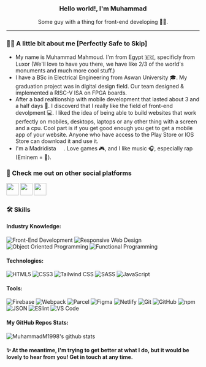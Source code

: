 <div>
  <h3 align="center"><b> Hello world!, I'm Muhammad</b></h3> 
  <p align="center">Some guy with a thing for front-end developing 👨‍💻.</p>
</div>

<hr>

### 👨‍🚀 A little bit about me [Perfectly Safe to Skip]

-   My name is Muhammad Mahmoud. I'm from Egypt 🇪🇬, specificly from Luxor (We'll love to have you there, we have like 2/3 of the world's monuments and much more cool stuff.)
-   I have a BSc in Electrical Engineering from Aswan University 🎓. My graduation project was in digital design field. Our team designed & implemented a RISC-V ISA on FPGA boards.
-   After a bad realtionship with mobile development that lasted about 3 and a half days 📱. I discoverd that I really like the field of front-end devolpment 💻. I liked the idea of being able to build websites that work perfectly on mobiles, desktops, laptops or any other thing with a screen and a cpu. Cool part is if you get good enough you get to get a mobile app of your website. Anyone who have access to the Play Store or IOS Store can download it and use it.
-   I'm a Madridista <img height="16" width="16" src="https://cdn-icons-png.flaticon.com/512/738/738671.png" />. Love games 🎮, and I like music 🎧, especially rap (Eminem = 🐐).

### 👀 Check me out on other social platforms

<a href="https://www.linkedin.com/in/muhammadm1998/" title="LinkedIn Account"><img height="32" width="32" src="https://cdn-icons-png.flaticon.com/512/145/145807.png" /></a>
<a href="https://dev.to/muhammadm1998" title="Dev.to Account"><img height="32" width="32" src="https://cdn-icons-png.flaticon.com/512/5969/5969113.png" /></a>
<a href="https://stackoverflow.com/users/17700794/muhammad-mahmoud" title="Stack Overflow Account"><img height="32" width="32" src="https://cdn-icons.flaticon.com/png/512/2626/premium/2626299.png?token=exp=1642948033~hmac=63fc46abaa03925443bb548fd3d0d074"/></a>

### 🛠 Skills

#### Industry Knowledge:
![Front-End Development](https://img.shields.io/static/v1?label=&message=Front-End-Development&color=white&style=for-the-badge) 
![Responsive Web Design](https://img.shields.io/static/v1?label=&message=Responsive-Web-Design&color=gray&style=for-the-badge) 
![Object Oriented Programming](https://img.shields.io/static/v1?label=&message=Object-Oriented-Programming&color=F7DF1E&style=for-the-badge) 
![Functional Programming](https://img.shields.io/static/v1?label=&message=Functional-Programming&color=690597&style=for-the-badge)

#### Technologies:
![HTML5](https://img.shields.io/badge/HTML5-E34F26?style=flat-square&logo=html5&logoColor=white) 
![CSS3](https://img.shields.io/badge/CSS3-1572B6?style=flat-square&logo=css3&logoColor=white) 
![Tailwind CSS](https://img.shields.io/badge/-TailwindCSS-%231a202c?style=flat-square&logo=tailwind-css)
![SASS](https://img.shields.io/badge/Sass-CC6699?style=flat-square&logo=sass&logoColor=white) 
![JavaScript](https://img.shields.io/badge/JavaScript-F7DF1E?style=flat-square&logo=javascript&logoColor=black)

#### Tools:
![Firebase](https://img.shields.io/static/v1?label=&message=Firebase&color=039be5&style=flat-square&logo=firebase) 
![Webpack](https://img.shields.io/badge/-Webpack-%232C3A42?style=fflat-square&logo=webpack)
![Parcel](https://img.shields.io/static/v1?label=&message=Parcel&color=1f3447&style=flat-square&logo=jetpackcompose) 
![Figma](https://img.shields.io/static/v1?label=&message=Figma&color=000000&style=flat-square&logo=figma) 
![Netlify](https://img.shields.io/badge/Netlify-00C7B7?style=flat-square&logo=netlify&logoColor=white) 
![Git](https://img.shields.io/badge/-Git-%23F05032?style=flat-square&logo=git&logoColor=%23ffffff)
![GitHub](https://img.shields.io/badge/-Github-181717?style=flat-square&logo=GitHub&logoColor=white) 
![npm](https://img.shields.io/static/v1?label=&message=npm&color=CB3837&style=flat-square&logo=npm) 
![JSON](https://img.shields.io/static/v1?label=&message=JSON&color=000000&style=flat-square&logo=json)
![ESlint](https://img.shields.io/badge/-ESLint-%234B32C3?style=flat-square&logo=eslint)
![VS Code](https://img.shields.io/badge/-VSCode-%23007ACC?style=flat-square&logo=visual-studio-code)

#### My GitHub Repos Stats:
![MuhammadM1998's github stats](https://github-readme-stats.vercel.app/api/top-langs/?username=MuhammadM1998&theme=vue-dark&layout=compact)

#### ✨ At the meantime, I'm trying to get better at what I do, but it would be lovely to hear from you! Get in touch at any time.
